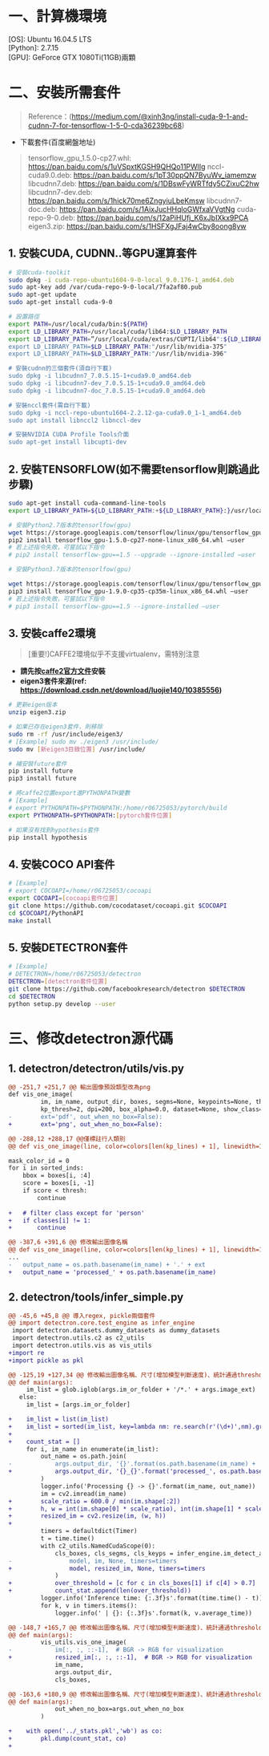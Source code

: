 # 一、計算機環境
[OS]: Ubuntu 16.04.5 LTS  
[Python]: 2.7.15  
[GPU]: GeForce GTX 1080Ti(11GB)兩顆

# 二、安裝所需套件
> Reference：(https://medium.com/@xinh3ng/install-cuda-9-1-and-cudnn-7-for-tensorflow-1-5-0-cda36239bc68) 

* 下載套件(百度網盤地址)
> tensorflow_gpu_1.5.0-cp27.whl: https://pan.baidu.com/s/1uVSpxtKGSH9QHQo11PWlIg
> nccl-cuda9.0.deb: https://pan.baidu.com/s/1pT30ppQN7ByuWv_iamemzw
> libcudnn7.deb: https://pan.baidu.com/s/1DBswFyWRTfdy5CZixuC2hw
> libcudnn7-dev.deb: https://pan.baidu.com/s/1hick70me6ZngyiuLbeKmsw
> libcudnn7-doc.deb: https://pan.baidu.com/s/1AixJucHHqloGWfxaVVgtNg
> cuda-repo-9-0.deb: https://pan.baidu.com/s/12aPiHUfj_K6xJbIXkx9PCA
> eigen3.zip: https://pan.baidu.com/s/1HSFXgJFaj4wCby8oong8yw

## 1. 安裝CUDA, CUDNN..等GPU運算套件
```bash
# 安裝cuda-toolkit
sudo dpkg -i cuda-repo-ubuntu1604-9-0-local_9.0.176-1_amd64.deb
sudo apt-key add /var/cuda-repo-9-0-local/7fa2af80.pub
sudo apt-get update
sudo apt-get install cuda-9-0

# 設置路徑
export PATH=/usr/local/cuda/bin:${PATH}
export LD_LIBRARY_PATH=/usr/local/cuda/lib64:$LD_LIBRARY_PATH
export LD_LIBRARY_PATH=”/usr/local/cuda/extras/CUPTI/lib64":${LD_LIBRARY_PATH}
export LD_LIBRARY_PATH=$LD_LIBRARY_PATH:"/usr/lib/nvidia-375"
export LD_LIBRARY_PATH=$LD_LIBRARY_PATH:"/usr/lib/nvidia-396"

# 安裝cudnn的三個套件(須自行下載)
sudo dpkg -i libcudnn7_7.0.5.15-1+cuda9.0_amd64.deb
sudo dpkg -i libcudnn7-dev_7.0.5.15-1+cuda9.0_amd64.deb
sudo dpkg -i libcudnn7-doc_7.0.5.15-1+cuda9.0_amd64.deb

# 安裝nccl套件(需自行下載)
sudo dpkg -i nccl-repo-ubuntu1604-2.2.12-ga-cuda9.0_1-1_amd64.deb
sudo apt install libnccl2 libnccl-dev

# 安裝NVIDIA CUDA Profile Tools介面
sudo apt-get install libcupti-dev
```
## 2. 安裝TENSORFLOW(如不需要tensorflow則跳過此步驟)
```bash
sudo apt-get install cuda-command-line-tools
export LD_LIBRARY_PATH=${LD_LIBRARY_PATH:+${LD_LIBRARY_PATH}:}/usr/local/cuda/extras/CUPTI/lib64

# 安裝Python2.7版本的tensorlfow(gpu)
wget https://storage.googleapis.com/tensorflow/linux/gpu/tensorflow_gpu-1.5.0-cp27-none-linux_x86_64.whl 
pip2 install tensorflow_gpu-1.5.0-cp27-none-linux_x86_64.whl —user
# 若上述指令失敗，可嘗試以下指令
# pip2 install tensorflow-gpu==1.5 --upgrade --ignore-installed —user

# 安裝Python3.7版本的tensorlfow(gpu)

wget https://storage.googleapis.com/tensorflow/linux/gpu/tensorflow_gpu-1.9.0-cp35-cp35m-linux_x86_64.whl
pip3 install tensorflow_gpu-1.9.0-cp35-cp35m-linux_x86_64.whl —user
# 若上述指令失敗，可嘗試以下指令
# pip3 install tensorflow-gpu==1.5 --ignore-installed —user
```

## 3. 安裝caffe2環境
> [重要!]CAFFE2環境似乎不支援virtualenv，需特別注意

* **請先按[caffe2官方文件](https://caffe2.ai/docs/getting-started.html?platform=ubuntu&configuration=compile)安裝**  
* **eigen3套件來源(ref: https://download.csdn.net/download/luojie140/10385556)**
```bash
# 更新eigen版本
unzip eigen3.zip

# 如果已存在eigen3套件，則移除
sudo rm -rf /usr/include/eigen3/
# [Example] sudo mv ./eigen3 /usr/include/
sudo mv [新eigen3目錄位置] /usr/include/

# 補安裝future套件
pip install future
pip3 install future

# 將caffe2位置export進PYTHONPATH變數
# [Example]
# export PYTHONPATH=$PYTHONPATH:/home/r06725053/pytorch/build
export PYTHONPATH=$PYTHONPATH:[pytorch套件位置]

# 如果沒有找到hypothesis套件
pip install hypothesis
```

## 4. 安裝COCO API套件
```bash
# [Example]
# export COCOAPI=/home/r06725053/cocoapi
export COCOAPI=[cocoapi套件位置]
git clone https://github.com/cocodataset/cocoapi.git $COCOAPI
cd $COCOAPI/PythonAPI
make install
```

## 5. 安裝DETECTRON套件
```bash
# [Example]
# DETECTRON=/home/r06725053/detectron
DETECTRON=[detectron套件位置]
git clone https://github.com/facebookresearch/detectron $DETECTRON
cd $DETECTRON
python setup.py develop --user
```

# 三、修改detectron源代碼
## 1. detectron/detectron/utils/vis.py

```diff
@@ -251,7 +251,7 @@ 輸出圖像預設類型改為png
def vis_one_image(
         im, im_name, output_dir, boxes, segms=None, keypoints=None, thresh=0.9,
         kp_thresh=2, dpi=200, box_alpha=0.0, dataset=None, show_class=False,
-        ext='pdf', out_when_no_box=False):
+        ext='png', out_when_no_box=False):

@@ -288,12 +288,17 @@僅標註行人類別
@@ def vis_one_image(line, color=colors[len(kp_lines) + 1], linewidth=1.0, alpha=0.7)

mask_color_id = 0
for i in sorted_inds:
    bbox = boxes[i, :4]
	score = boxes[i, -1]
    if score < thresh:
		continue
    
+   # filter class except for 'person'
+   if classes[i] != 1:
+		continue

@@ -387,6 +391,6 @@ 修改輸出圖像名稱
@@ def vis_one_image(line, color=colors[len(kp_lines) + 1], linewidth=1.0, alpha=0.7)
...
-   output_name = os.path.basename(im_name) + '.' + ext
+   output_name = 'processed_' + os.path.basename(im_name)
```

## 2. detectron/tools/infer_simple.py
```diff
@@ -45,6 +45,8 @@ 導入regex, pickle兩個套件
@@ import detectron.core.test_engine as infer_engine
 import detectron.datasets.dummy_datasets as dummy_datasets
 import detectron.utils.c2 as c2_utils
 import detectron.utils.vis as vis_utils
+import re
+import pickle as pkl

@@ -125,19 +127,34 @@ 修改輸出圖像名稱、尺寸(增加模型判斷速度)、統計通過threshold(0.7)的行人數量
@@ def main(args):
     im_list = glob.iglob(args.im_or_folder + '/*.' + args.image_ext)
   else:
     im_list = [args.im_or_folder]

+    im_list = list(im_list)
+    im_list = sorted(im_list, key=lambda nm: re.search(r'(\d+)',nm).group(0))
+
+    count_stat = []
     for i, im_name in enumerate(im_list):
         out_name = os.path.join(
-            args.output_dir, '{}'.format(os.path.basename(im_name) + '.' + args.output_ext)
+            args.output_dir, '{}_{}'.format('processed_', os.path.basename(im_name))
         )
         logger.info('Processing {} -> {}'.format(im_name, out_name))
         im = cv2.imread(im_name)
+        scale_ratio = 600.0 / min(im.shape[:2])
+        h, w = int(im.shape[0] * scale_ratio), int(im.shape[1] * scale_ratio)
+        resized_im = cv2.resize(im, (w, h))
+
         timers = defaultdict(Timer)
         t = time.time()
         with c2_utils.NamedCudaScope(0):
             cls_boxes, cls_segms, cls_keyps = infer_engine.im_detect_all(
-                model, im, None, timers=timers
+                model, resized_im, None, timers=timers
             )
+            over_threshold = [c for c in cls_boxes[1] if c[4] > 0.7]
+            count_stat.append(len(over_threshold))
         logger.info('Inference time: {:.3f}s'.format(time.time() - t))
         for k, v in timers.items():
             logger.info(' | {}: {:.3f}s'.format(k, v.average_time))

@@ -148,7 +165,7 @@ 修改輸出圖像名稱、尺寸(增加模型判斷速度)、統計通過threshold(0.7)的行人數量
@@ def main(args):
         vis_utils.vis_one_image(
-            im[:, :, ::-1],  # BGR -> RGB for visualization
+            resized_im[:, :, ::-1],  # BGR -> RGB for visualization
             im_name,
             args.output_dir,
             cls_boxes,

@@ -163,6 +180,9 @@ 修改輸出圖像名稱、尺寸(增加模型判斷速度)、統計通過threshold(0.7)的行人數量
@@ def main(args):
             out_when_no_box=args.out_when_no_box
         )

+    with open('../_stats.pkl','wb') as co:
+        pkl.dump(count_stat, co)
+
```
